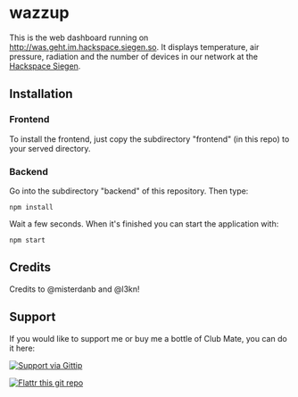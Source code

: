 # wazzup

This is the web dashboard running on http://was.geht.im.hackspace.siegen.so. It displays temperature, air pressure, radiation and the number
of devices in our network at the <a href="https://hasi.it">Hackspace Siegen</a>.

## Installation

### Frontend
To install the frontend, just copy the subdirectory "frontend" (in this repo) to your served directory.

### Backend
Go into the subdirectory "backend" of this repository. Then type:
```
npm install
```
Wait a few seconds. When it's finished you can start the application with:
```
npm start
```

## Credits

Credits to @misterdanb and @l3kn!

## Support

If you would like to support me or buy me a bottle of Club Mate, you can do it here:

<a href="https://www.gittip.com/EddyShure/">
  <img alt="Support via Gittip" src="https://rawgithub.com/twolfson/gittip-badge/0.2.0/dist/gittip.png"/>
</a>

[![Flattr this git repo](http://api.flattr.com/button/flattr-badge-large.png)](https://flattr.com/submit/auto?user_id=EddyShure&url=https://github.com/EddyShure/ripe-atlas&title=ripe-atlas&language=Ruby&tags=github&category=software)

